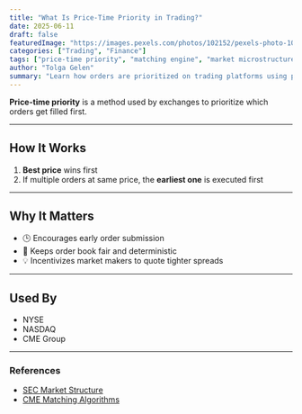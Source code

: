 ```yaml
---
title: "What Is Price-Time Priority in Trading?"
date: 2025-06-11
draft: false
featuredImage: "https://images.pexels.com/photos/102152/pexels-photo-102152.jpeg"
categories: ["Trading", "Finance"]
tags: ["price-time priority", "matching engine", "market microstructure"]
author: "Tolga Gelen"
summary: "Learn how orders are prioritized on trading platforms using price-time rules."
---
```


**Price-time priority** is a method used by exchanges to prioritize which orders get filled first.

---

## How It Works

1. **Best price** wins first
2. If multiple orders at same price, the **earliest one** is executed first

---

## Why It Matters

- 🕒 Encourages early order submission
- 🧮 Keeps order book fair and deterministic
- 💡 Incentivizes market makers to quote tighter spreads

---

## Used By

- NYSE
- NASDAQ
- CME Group

---

### References

- [SEC Market Structure](https://www.sec.gov/marketstructure/)
- [CME Matching Algorithms](https://www.cmegroup.com/confluence/display/EPICSANDBOX/Matching+Algorithms)
